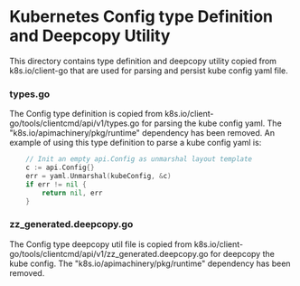# Kubernetes Config type Definition and Deepcopy Utility

This directory contains type definition and deepcopy utility copied from
k8s.io/client-go that are used for parsing and persist kube config yaml
file.

### types.go

The Config type definition is copied from k8s.io/client-go/tools/clientcmd/api/v1/types.go
for parsing the kube config yaml. The "k8s.io/apimachinery/pkg/runtime" dependency has
been removed. An example of using this type definition to parse a kube config
yaml is:

```go
	// Init an empty api.Config as unmarshal layout template
	c := api.Config{}
	err = yaml.Unmarshal(kubeConfig, &c)
	if err != nil {
		return nil, err
	}
```

### zz\_generated.deepcopy.go
The Config type deepcopy util file is copied from
k8s.io/client-go/tools/clientcmd/api/v1/zz\_generated.deepcopy.go
for deepcopy the kube config. The "k8s.io/apimachinery/pkg/runtime" dependency has
been removed.

